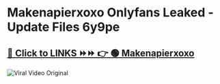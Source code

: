 
 # Makenapierxoxo Onlyfans Leaked - Update Files 6y9pe

## <h2><a href="https://clipsfans.com/Makenapierxoxo&ref=git">🔗 Click to LINKS ⏩⏩ 👉 🟢 Makenapierxoxo </a></h2>

<a href="https://clipsfans.com/Makenapierxoxo&ref=git" rel="nofollow" data-target="animated-image.originalLink"><img src="https://i.ibb.co.com/xMMVF88/686577567.gif" alt="Viral Video Original" style="max-width: 100%; display: inline-block;" data-target="animated-image.originalImage"></a>

